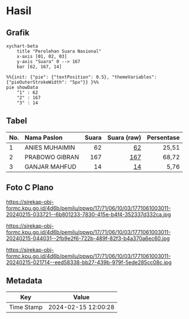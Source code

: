 # Hasil

## Grafik

```mermaid
xychart-beta
    title "Perolehan Suara Nasional"
    x-axis [01, 02, 03]
    y-axis "Suara" 0 --> 167
    bar [62, 167, 14]
```

```mermaid
%%{init: {"pie": {"textPosition": 0.5}, "themeVariables": {"pieOuterStrokeWidth": "5px"}} }%%
pie showData
    "1" : 62
    "2" : 167
    "3" : 14
```

## Tabel

| No. | Nama Paslon    | Suara | Suara (raw) | Persentase |
|:--- |:-------------- | -----:| -----------:| ----------:|
| 1   | ANIES MUHAIMIN | 62    | [62][p-1]   | 25,51      |
| 2   | PRABOWO GIBRAN | 167   | [167][p-2]  | 68,72      |
| 3   | GANJAR MAHFUD  | 14    | [14][p-3]   | 5,76       |


[p-1]: https://github.com/gigit-pemilu/pemilu-2024/blob/main/pilpres/hitung-suara/sub/17-bengkulu/sub/71-kota-bengkulu/sub/06-ratu-agung/sub/1003-nusa-indah/sub/011-tps/sub/paslon-1.txt
[p-2]: https://github.com/gigit-pemilu/pemilu-2024/blob/main/pilpres/hitung-suara/sub/17-bengkulu/sub/71-kota-bengkulu/sub/06-ratu-agung/sub/1003-nusa-indah/sub/011-tps/sub/paslon-2.txt
[p-3]: https://github.com/gigit-pemilu/pemilu-2024/blob/main/pilpres/hitung-suara/sub/17-bengkulu/sub/71-kota-bengkulu/sub/06-ratu-agung/sub/1003-nusa-indah/sub/011-tps/sub/paslon-3.txt

## Foto C Plano

https://sirekap-obj-formc.kpu.go.id/4d6b/pemilu/ppwp/17/71/06/10/03/1771061003011-20240215-033721--6b801233-7830-415e-b4f4-352337d332ca.jpg

https://sirekap-obj-formc.kpu.go.id/4d6b/pemilu/ppwp/17/71/06/10/03/1771061003011-20240215-044031--2fb9e2f6-722b-489f-82f3-b4a370a6ec60.jpg

https://sirekap-obj-formc.kpu.go.id/4d6b/pemilu/ppwp/17/71/06/10/03/1771061003011-20240215-021714--eed58338-bb27-439b-979f-5ede285cc08c.jpg


## Metadata

| Key        | Value               |
| ---------- | ------------------- |
| Time Stamp | 2024-02-15 12:00:28 |



